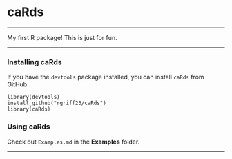 # caRds

___

My first R package! This is just for fun. 

___

### Installing caRds

If you have the `devtools` package installed, you can install `caRds` from GitHub:

```
library(devtools)
install_github("rgriff23/caRds")
library(caRds)
```

### Using caRds

Check out `Examples.md` in the **Examples** folder.

___